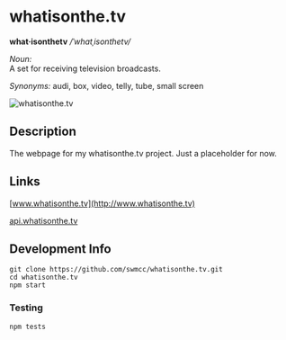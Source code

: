 # whatisonthe.tv 

**what·isonthetv**  */ˈwhatˌisonthetv/*

*Noun:*  
A set for receiving television broadcasts.

*Synonyms:*	
 audi, box, video, telly, tube, small screen

![whatisonthe.tv](http://cl.ly/image/1Q2q1a0f2219/Screen%20Shot%202015-02-25%20at%2022.19.17.png "whatisonthe.tv")

## Description

The webpage for my whatisonthe.tv project. Just a placeholder for now.

## Links

[www.whatisonthe.tv](http://www.whatisonthe.tv) 

[api.whatisonthe.tv](https://github.com/swmcc/api.whatisonthe.tv) 

## Development Info

```
git clone https://github.com/swmcc/whatisonthe.tv.git 
cd whatisonthe.tv 
npm start
```

### Testing

```
npm tests
```
